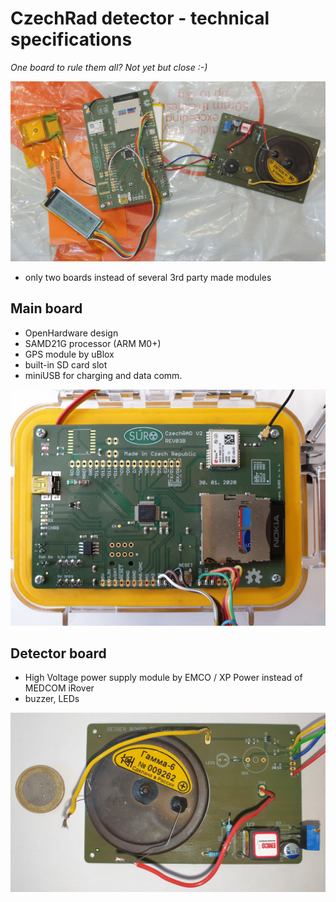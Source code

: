 # CzechRad detector - technical specifications

*One board to rule them all? Not yet but close :-)*

<img src="/HARDWARE_details/images/CzechRad_demo_web.JPG" alt="CzechRad prototype with both boards and display" width="800"/>

- only two boards instead of several 3rd party made modules

## Main board
- OpenHardware design
- SAMD21G processor (ARM M0+)
- GPS module by uBlox
- built-in SD card slot
- miniUSB for charging and data comm.

<img src="/HARDWARE_details/images/CzechRAD_mainboard_web.jpg" alt="CzechRad main board" width="800"/>

## Detector board
- High Voltage power supply module by EMCO / XP Power instead of MEDCOM iRover
- buzzer, LEDs

<img src="/HARDWARE_details/images/CzechRad_detector_board_web.jpg" alt="CzechRad detector board" width="800"/>
